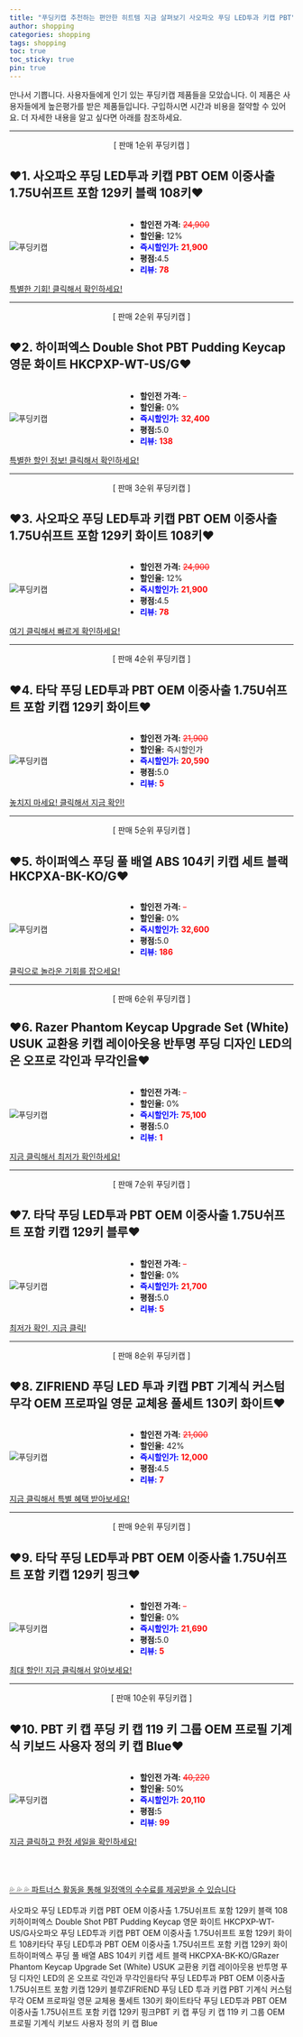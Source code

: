 ```yaml
---
title: "푸딩키캡 추천하는 편안한 히트템 지금 살펴보기 사오파오 푸딩 LED투과 키캡 PBT"
author: shopping
categories: shopping
tags: shopping
toc: true
toc_sticky: true
pin: true
---
```

만나서 기쁩니다. 사용자들에게 인기 있는 푸딩키캡 제품들을 모았습니다. 이 제품은 사용자들에게 높은평가를 받은 제품들입니다. 구입하시면 시간과 비용을 절약할 수 있어요. 더 자세한 내용을 알고 싶다면 아래를 참조하세요.

---
<p class="toplist" style="margin: 0 auto; display: block; width: fit-content;">[ 판매 1순위 푸딩키캡 ]</p>

<h2><strong>❤️1. 사오파오 푸딩 LED투과 키캡 PBT OEM 이중사출 1.75U쉬프트 포함 129키 블랙 108키❤️</strong></h2>

<div style="display: flex; align-items: center;">
    <div style="flex: 0.4;">
        <img src="https://thumbnail6.coupangcdn.com/thumbnails/remote/230x230ex/image/vendor_inventory/ed5c/d17cd1e8e0e122bef298a03e2a5fdff49e69cb258ac02dd8f30b20e4ff41.jpg" alt="푸딩키캡" style="max-width: 100%;">
    </div>
    <div style="flex: 0.6; margin-left: 10px;">
        <ul>
            <li><strong>할인전 가격:</strong> <del style="color: red;">24,900</del></li>
            <li><strong>할인율:</strong> 12%</li>
            <li><span style='color:blue'><strong>즉시할인가:</strong></span> <span style='color:red'><strong>21,900</strong></span></li>
            <li><strong>평점:</strong>4.5</li>
            <li><span style='color:blue'><strong>리뷰:</strong></span> <span style='color:red'><strong>78</strong></span></li>
        </ul>
    </div>
</div>
<div class="center">
    <a href="https://William4Davisa.github.io?lptag=AF9450613&subid=githubio&pageKey=6498119724&traceid=V0-153&itemId=14294391287&vendorItemId=81539284672" class="myButton">
        특별한 기회! 클릭해서 확인하세요!
    </a>
</div>


---
<p class="toplist" style="margin: 0 auto; display: block; width: fit-content;">[ 판매 2순위 푸딩키캡 ]</p>

<h2><strong>❤️2. 하이퍼엑스 Double Shot PBT Pudding Keycap 영문 화이트 HKCPXP-WT-US/G❤️</strong></h2>

<div style="display: flex; align-items: center;">
    <div style="flex: 0.4;">
        <img src="https://thumbnail9.coupangcdn.com/thumbnails/remote/230x230ex/image/retail/images/3817961674267637-aa4b95e8-269e-42fd-9894-784d81499b9e.jpg" alt="푸딩키캡" style="max-width: 100%;">
    </div>
    <div style="flex: 0.6; margin-left: 10px;">
        <ul>
            <li><strong>할인전 가격:</strong> <del style="color: red;">-</del></li>
            <li><strong>할인율:</strong> 0%</li>
            <li><span style='color:blue'><strong>즉시할인가:</strong></span> <span style='color:red'><strong>32,400</strong></span></li>
            <li><strong>평점:</strong>5.0</li>
            <li><span style='color:blue'><strong>리뷰:</strong></span> <span style='color:red'><strong>138</strong></span></li>
        </ul>
    </div>
</div>
<div class="center">
    <a href="https://William4Davisa.github.io?lptag=AF9450613&subid=githubio&pageKey=6681430971&traceid=V0-153&itemId=15408211982&vendorItemId=82628070974" class="myButton">
        특별한 할인 정보! 클릭해서 확인하세요!
    </a>
</div>


---
<p class="toplist" style="margin: 0 auto; display: block; width: fit-content;">[ 판매 3순위 푸딩키캡 ]</p>

<h2><strong>❤️3. 사오파오 푸딩 LED투과 키캡 PBT OEM 이중사출 1.75U쉬프트 포함 129키 화이트 108키❤️</strong></h2>

<div style="display: flex; align-items: center;">
    <div style="flex: 0.4;">
        <img src="https://thumbnail10.coupangcdn.com/thumbnails/remote/230x230ex/image/vendor_inventory/eba8/56523a1209828ccb554861e2a3cb608d78062b33ced412e8c69be0bd2e14.jpg" alt="푸딩키캡" style="max-width: 100%;">
    </div>
    <div style="flex: 0.6; margin-left: 10px;">
        <ul>
            <li><strong>할인전 가격:</strong> <del style="color: red;">24,900</del></li>
            <li><strong>할인율:</strong> 12%</li>
            <li><span style='color:blue'><strong>즉시할인가:</strong></span> <span style='color:red'><strong>21,900</strong></span></li>
            <li><strong>평점:</strong>4.5</li>
            <li><span style='color:blue'><strong>리뷰:</strong></span> <span style='color:red'><strong>78</strong></span></li>
        </ul>
    </div>
</div>
<div class="center">
    <a href="https://William4Davisa.github.io?lptag=AF9450613&subid=githubio&pageKey=6498119724&traceid=V0-153&itemId=14294391288&vendorItemId=81539284681" class="myButton">
        여기 클릭해서 빠르게 확인하세요!
    </a>
</div>


---
<p class="toplist" style="margin: 0 auto; display: block; width: fit-content;">[ 판매 4순위 푸딩키캡 ]</p>

<h2><strong>❤️4. 타닥 푸딩 LED투과 PBT OEM 이중사출 1.75U쉬프트 포함 키캡 129키 화이트❤️</strong></h2>

<div style="display: flex; align-items: center;">
    <div style="flex: 0.4;">
        <img src="https://thumbnail6.coupangcdn.com/thumbnails/remote/230x230ex/image/vendor_inventory/b2ac/a8a898e0174842f3546d35c4a365bf3ec2a8292c8189f325dfc9e7f10832.jpg" alt="푸딩키캡" style="max-width: 100%;">
    </div>
    <div style="flex: 0.6; margin-left: 10px;">
        <ul>
            <li><strong>할인전 가격:</strong> <del style="color: red;">21,900</del></li>
            <li><strong>할인율:</strong> 즉시할인가</li>
            <li><span style='color:blue'><strong>즉시할인가:</strong></span> <span style='color:red'><strong>20,590</strong></span></li>
            <li><strong>평점:</strong>5.0</li>
            <li><span style='color:blue'><strong>리뷰:</strong></span> <span style='color:red'><strong>5</strong></span></li>
        </ul>
    </div>
</div>
<div class="center">
    <a href="https://William4Davisa.github.io?lptag=AF9450613&subid=githubio&pageKey=8129285109&traceid=V0-153&itemId=23083550277&vendorItemId=90117038546" class="myButton">
        놓치지 마세요! 클릭해서 지금 확인!
    </a>
</div>


---
<p class="toplist" style="margin: 0 auto; display: block; width: fit-content;">[ 판매 5순위 푸딩키캡 ]</p>

<h2><strong>❤️5. 하이퍼엑스 푸딩 풀 배열 ABS 104키 키캡 세트 블랙 HKCPXA-BK-KO/G❤️</strong></h2>

<div style="display: flex; align-items: center;">
    <div style="flex: 0.4;">
        <img src="https://thumbnail7.coupangcdn.com/thumbnails/remote/230x230ex/image/retail/images/2020/09/19/14/5/a757d52e-da21-49a7-b72f-fe49e761c994.jpg" alt="푸딩키캡" style="max-width: 100%;">
    </div>
    <div style="flex: 0.6; margin-left: 10px;">
        <ul>
            <li><strong>할인전 가격:</strong> <del style="color: red;">-</del></li>
            <li><strong>할인율:</strong> 0%</li>
            <li><span style='color:blue'><strong>즉시할인가:</strong></span> <span style='color:red'><strong>32,600</strong></span></li>
            <li><strong>평점:</strong>5.0</li>
            <li><span style='color:blue'><strong>리뷰:</strong></span> <span style='color:red'><strong>186</strong></span></li>
        </ul>
    </div>
</div>
<div class="center">
    <a href="https://William4Davisa.github.io?lptag=AF9450613&subid=githubio&pageKey=2268831825&traceid=V0-153&itemId=3890410694&vendorItemId=71875036519" class="myButton">
        클릭으로 놀라운 기회를 잡으세요!
    </a>
</div>


---
<p class="toplist" style="margin: 0 auto; display: block; width: fit-content;">[ 판매 6순위 푸딩키캡 ]</p>

<h2><strong>❤️6. Razer Phantom Keycap Upgrade Set (White) USUK 교환용 키캡 레이아웃용 반투명 푸딩 디자인 LED의 온 오프로 각인과 무각인을❤️</strong></h2>

<div style="display: flex; align-items: center;">
    <div style="flex: 0.4;">
        <img src="https://thumbnail7.coupangcdn.com/thumbnails/remote/230x230ex/image/vendor_inventory/1b4a/e50a848fe99fb7b5f28c7453ee417ad21fc59e7b648f47c6547b38c65dab.jpg" alt="푸딩키캡" style="max-width: 100%;">
    </div>
    <div style="flex: 0.6; margin-left: 10px;">
        <ul>
            <li><strong>할인전 가격:</strong> <del style="color: red;">-</del></li>
            <li><strong>할인율:</strong> 0%</li>
            <li><span style='color:blue'><strong>즉시할인가:</strong></span> <span style='color:red'><strong>75,100</strong></span></li>
            <li><strong>평점:</strong>5.0</li>
            <li><span style='color:blue'><strong>리뷰:</strong></span> <span style='color:red'><strong>1</strong></span></li>
        </ul>
    </div>
</div>
<div class="center">
    <a href="https://William4Davisa.github.io?lptag=AF9450613&subid=githubio&pageKey=7852791833&traceid=V0-153&itemId=21408194512&vendorItemId=90343417843" class="myButton">
        지금 클릭해서 최저가 확인하세요!
    </a>
</div>


---
<p class="toplist" style="margin: 0 auto; display: block; width: fit-content;">[ 판매 7순위 푸딩키캡 ]</p>

<h2><strong>❤️7. 타닥 푸딩 LED투과 PBT OEM 이중사출 1.75U쉬프트 포함 키캡 129키 블루❤️</strong></h2>

<div style="display: flex; align-items: center;">
    <div style="flex: 0.4;">
        <img src="https://thumbnail8.coupangcdn.com/thumbnails/remote/230x230ex/image/vendor_inventory/a8b9/d378e3660de30eaba5a4a92730a5be53e56b3d4a0ed08d72aa65127e286a.jpg" alt="푸딩키캡" style="max-width: 100%;">
    </div>
    <div style="flex: 0.6; margin-left: 10px;">
        <ul>
            <li><strong>할인전 가격:</strong> <del style="color: red;">-</del></li>
            <li><strong>할인율:</strong> 0%</li>
            <li><span style='color:blue'><strong>즉시할인가:</strong></span> <span style='color:red'><strong>21,700</strong></span></li>
            <li><strong>평점:</strong>5.0</li>
            <li><span style='color:blue'><strong>리뷰:</strong></span> <span style='color:red'><strong>5</strong></span></li>
        </ul>
    </div>
</div>
<div class="center">
    <a href="https://William4Davisa.github.io?lptag=AF9450613&subid=githubio&pageKey=8129285109&traceid=V0-153&itemId=23083550276&vendorItemId=90117038555" class="myButton">
        최저가 확인, 지금 클릭!
    </a>
</div>


---
<p class="toplist" style="margin: 0 auto; display: block; width: fit-content;">[ 판매 8순위 푸딩키캡 ]</p>

<h2><strong>❤️8. ZIFRIEND 푸딩 LED 투과 키캡 PBT 기계식 커스텀 무각 OEM 프로파일 영문 교체용 풀세트 130키 화이트❤️</strong></h2>

<div style="display: flex; align-items: center;">
    <div style="flex: 0.4;">
        <img src="https://thumbnail7.coupangcdn.com/thumbnails/remote/230x230ex/image/vendor_inventory/c6c2/4d2d8dc151056dc9858dc7ff83f45ab81864ae0e7d03bfc585005e33bf72.jpg" alt="푸딩키캡" style="max-width: 100%;">
    </div>
    <div style="flex: 0.6; margin-left: 10px;">
        <ul>
            <li><strong>할인전 가격:</strong> <del style="color: red;">21,000</del></li>
            <li><strong>할인율:</strong> 42%</li>
            <li><span style='color:blue'><strong>즉시할인가:</strong></span> <span style='color:red'><strong>12,000</strong></span></li>
            <li><strong>평점:</strong>4.5</li>
            <li><span style='color:blue'><strong>리뷰:</strong></span> <span style='color:red'><strong>7</strong></span></li>
        </ul>
    </div>
</div>
<div class="center">
    <a href="https://William4Davisa.github.io?lptag=AF9450613&subid=githubio&pageKey=8017985248&traceid=V0-153&itemId=22396248633&vendorItemId=89703864721" class="myButton">
        지금 클릭해서 특별 혜택 받아보세요!
    </a>
</div>


---
<p class="toplist" style="margin: 0 auto; display: block; width: fit-content;">[ 판매 9순위 푸딩키캡 ]</p>

<h2><strong>❤️9. 타닥 푸딩 LED투과 PBT OEM 이중사출 1.75U쉬프트 포함 키캡 129키 핑크❤️</strong></h2>

<div style="display: flex; align-items: center;">
    <div style="flex: 0.4;">
        <img src="https://thumbnail6.coupangcdn.com/thumbnails/remote/230x230ex/image/vendor_inventory/131c/6401f68223c88d22a865e6effbdadf00148c2cdcf54c4a146c5ca4ba6993.jpg" alt="푸딩키캡" style="max-width: 100%;">
    </div>
    <div style="flex: 0.6; margin-left: 10px;">
        <ul>
            <li><strong>할인전 가격:</strong> <del style="color: red;">-</del></li>
            <li><strong>할인율:</strong> 0%</li>
            <li><span style='color:blue'><strong>즉시할인가:</strong></span> <span style='color:red'><strong>21,690</strong></span></li>
            <li><strong>평점:</strong>5.0</li>
            <li><span style='color:blue'><strong>리뷰:</strong></span> <span style='color:red'><strong>5</strong></span></li>
        </ul>
    </div>
</div>
<div class="center">
    <a href="https://William4Davisa.github.io?lptag=AF9450613&subid=githubio&pageKey=8129285109&traceid=V0-153&itemId=23083550280&vendorItemId=90117038512" class="myButton">
        최대 할인! 지금 클릭해서 알아보세요!
    </a>
</div>


---
<p class="toplist" style="margin: 0 auto; display: block; width: fit-content;">[ 판매 10순위 푸딩키캡 ]</p>

<h2><strong>❤️10. PBT 키 캡 푸딩 키 캡 119 키 그룹 OEM 프로필 기계식 키보드 사용자 정의 키 캡 Blue❤️</strong></h2>

<div style="display: flex; align-items: center;">
    <div style="flex: 0.4;">
        <img src="https://thumbnail8.coupangcdn.com/thumbnails/remote/230x230ex/image/vendor_inventory/c09c/b2a8e8b3c900fc3009a9ba338550633eeb65a12c117f896e74a32a229e59.jpg" alt="푸딩키캡" style="max-width: 100%;">
    </div>
    <div style="flex: 0.6; margin-left: 10px;">
        <ul>
            <li><strong>할인전 가격:</strong> <del style="color: red;">40,220</del></li>
            <li><strong>할인율:</strong> 50%</li>
            <li><span style='color:blue'><strong>즉시할인가:</strong></span> <span style='color:red'><strong>20,110</strong></span></li>
            <li><strong>평점:</strong>5</li>
            <li><span style='color:blue'><strong>리뷰:</strong></span> <span style='color:red'><strong>99</strong></span></li>
        </ul>
    </div>
</div>
<div class="center">
    <a href="https://William4Davisa.github.io?lptag=AF9450613&subid=githubio&pageKey=8060308153&traceid=V0-153&itemId=22638554597&vendorItemId=89679325313" class="myButton">
        지금 클릭하고 한정 세일을 확인하세요!
    </a>
</div>

<br><br><br>[💦 💦 💦 파트너스 활동을 통해 일정액의 수수료를 제공받을 수 있습니다](https://link.coupang.com/a/bcpT2c)<br><br>사오파오 푸딩 LED투과 키캡 PBT OEM 이중사출 1.75U쉬프트 포함 129키 블랙 108키하이퍼엑스 Double Shot PBT Pudding Keycap 영문 화이트 HKCPXP-WT-US/G사오파오 푸딩 LED투과 키캡 PBT OEM 이중사출 1.75U쉬프트 포함 129키 화이트 108키타닥 푸딩 LED투과 PBT OEM 이중사출 1.75U쉬프트 포함 키캡 129키 화이트하이퍼엑스 푸딩 풀 배열 ABS 104키 키캡 세트 블랙 HKCPXA-BK-KO/GRazer Phantom Keycap Upgrade Set (White) USUK 교환용 키캡 레이아웃용 반투명 푸딩 디자인 LED의 온 오프로 각인과 무각인을타닥 푸딩 LED투과 PBT OEM 이중사출 1.75U쉬프트 포함 키캡 129키 블루ZIFRIEND 푸딩 LED 투과 키캡 PBT 기계식 커스텀 무각 OEM 프로파일 영문 교체용 풀세트 130키 화이트타닥 푸딩 LED투과 PBT OEM 이중사출 1.75U쉬프트 포함 키캡 129키 핑크PBT 키 캡 푸딩 키 캡 119 키 그룹 OEM 프로필 기계식 키보드 사용자 정의 키 캡 Blue